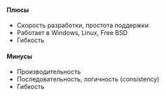 #### **Плюсы**

* Скорость разработки, простота поддержки
* Работает в Windows, Linux, Free BSD
* Гибкость

#### **Минусы**

* Производительность
* Последовательность, логичность (consistency)
* Гибкость
